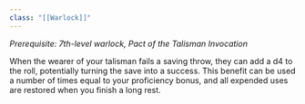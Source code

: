 ```yaml
---
class: "[[Warlock]]"
---
```

_Prerequisite: 7th-level warlock, Pact of the Talisman Invocation_

When the wearer of your talisman fails a saving throw, they can add a d4 to the roll, potentially turning the save into a success. This benefit can be used a number of times equal to your proficiency bonus, and all expended uses are restored when you finish a long rest.